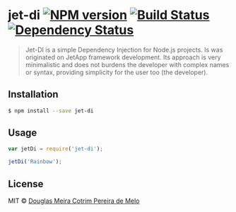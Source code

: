 # jet-di [![NPM version][npm-image]][npm-url] [![Build Status][travis-image]][travis-url] [![Dependency Status][daviddm-image]][daviddm-url]
> Jet-DI is a simple Dependency Injection for Node.js projects. Is was originated on JetApp framework development. Its approach is very minimalistic and does not burdens the developer with complex names or syntax, providing simplicity for the user too (the developer).

## Installation

```sh
$ npm install --save jet-di
```

## Usage

```js
var jetDi = require('jet-di');

jetDi('Rainbow');
```
## License

MIT © [Douglas Meira Cotrim Pereira de Melo]()


[npm-image]: https://badge.fury.io/js/jet-di.svg
[npm-url]: https://npmjs.org/package/jet-di
[travis-image]: https://travis-ci.org//jet-di.svg?branch=master
[travis-url]: https://travis-ci.org//jet-di
[daviddm-image]: https://david-dm.org//jet-di.svg?theme=shields.io
[daviddm-url]: https://david-dm.org//jet-di
